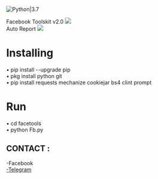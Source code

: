 ![Python|3.7](https://img.shields.io/badge/Python-3.7-magenta.svg)

<div>Facebook Toolskit v2.0
<img src="https://github.com/dz-id/facetools/blob/master/screenshoot/IMG_20191119_232437.jpg"/>
<br>Auto Report
<img src="https://github.com/dz-id/facetools/blob/master/screenshoot/IMG_20191119_232453.jpg"/>
<h1>Installing</h1>
• pip install --upgrade pip<br>
• pkg install python git<br>
• pip install requests mechanize cookiejar bs4 clint prompt
<h1>Run</h1>
• cd facetools</br>
• python Fb.py</br>
<h2>CONTACT :</h2
<a href="https://www.facebook.com/dulahz">-Facebook</a><br>
<a href="https://t.me/unikers">-Telegram</a>
